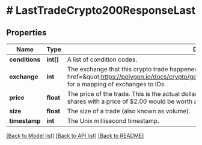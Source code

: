 # # LastTradeCrypto200ResponseLast

## Properties

Name | Type | Description | Notes
------------ | ------------- | ------------- | -------------
**conditions** | **int[]** | A list of condition codes. | [optional]
**exchange** | **int** | The exchange that this crypto trade happened on.   See &lt;a href&#x3D;\&quot;https://polygon.io/docs/crypto/get_v3_reference_exchanges\&quot;&gt;Exchanges&lt;/a&gt; for a mapping of exchanges to IDs. |
**price** | **float** | The price of the trade. This is the actual dollar value per whole share of this trade. A trade of 100 shares with a price of $2.00 would be worth a total dollar value of $200.00. |
**size** | **float** | The size of a trade (also known as volume). |
**timestamp** | **int** | The Unix millisecond timestamp. |

[[Back to Model list]](../../README.md#models) [[Back to API list]](../../README.md#endpoints) [[Back to README]](../../README.md)
